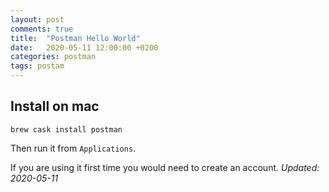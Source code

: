 ```yaml
---
layout: post
comments: true
title:  "Postman Hello World"
date:   2020-05-11 12:00:00 +0200
categories: postman
tags: postam
---
```


## Install on mac

``` shell
brew cask install postman
```

Then run it from `Applications`.

If you are using it first time you would need to create an account.
_Updated: 2020-05-11_


    
